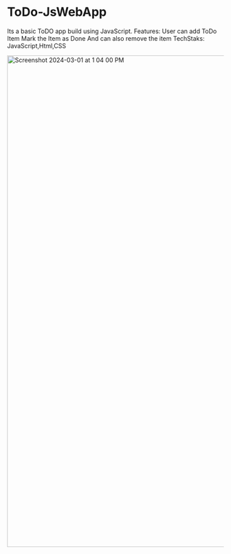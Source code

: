 # ToDo-JsWebApp
Its a basic ToDO app build using JavaScript.
Features:
  User can add ToDo Item
  Mark the Item as Done
  And can also remove the item 
TechStaks:
  JavaScript,Html,CSS

<img width="1140" alt="Screenshot 2024-03-01 at 1 04 00 PM" src="https://github.com/shreyansvats07/ToDo-JsWebApp/assets/83347417/c9c56210-6493-4146-b0b8-4b274773a1f1">
